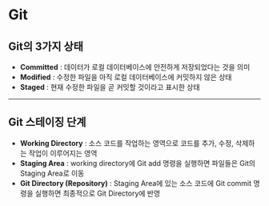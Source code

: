 # Git

## Git의 3가지 상태
* **Committed** : 데이터가 로컬 데이터베이스에 안전하게 저장되었다는 것을 의미
* **Modified** : 수정한 파일을 아직 로컬 데이터베이스에 커밋하지 않은 상태
* **Staged** : 현재 수정한 파일을 곧 커밋할 것이라고 표시한 상태

---
## Git 스테이징 단계
* **Working Directory** : 소스 코드를 작업하는 영역으로 코드를 추가, 수정, 삭제하는 작업이 이루어지는 영역
* **Staging Area** : working directory에 Git add 명령을 실행하면 파일들은 Git의 Staging Area로 이동
* **Git Directory (Repository)** : Staging Area에 있는 소스 코드에 Git commit 명령을 실행하면 최종적으로 Git Directory에 반영



